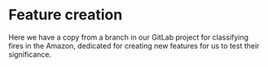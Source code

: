 # Feature creation

Here we have a copy from a branch in our GitLab project for classifying fires in the Amazon, dedicated for creating new features for us to test their significance.
